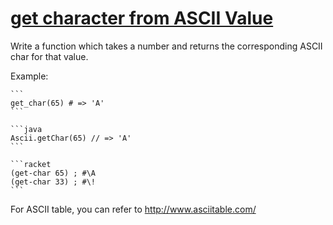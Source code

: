 # [get character from ASCII Value](https://www.codewars.com/kata/get-character-from-ascii-value "55ad04714f0b468e8200001c")

Write a function which takes a number and returns the corresponding ASCII char for that value.

Example: 

~~~if-not:java,racket
```
get_char(65) # => 'A'
```
~~~
~~~if:java
```java
Ascii.getChar(65) // => 'A'
```
~~~
~~~if:racket
```racket
(get-char 65) ; #\A
(get-char 33) ; #\!
```
~~~



For ASCII table, you can refer to http://www.asciitable.com/
